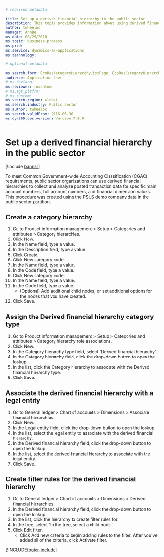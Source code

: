 ```yaml
--- 
# required metadata 
 
title: Set up a derived financial hierarchy in the public sector
description: This topic provides information about using derived financial hierarchies to work with posted transaction data for main and full account numbers and financial dimension values. 
author: twheeloc
manager: AnnBe 
ms.date: 08/29/2018
ms.topic: business-process 
ms.prod:  
ms.service: dynamics-ax-applications 
ms.technology:  
 
# optional metadata 
 
ms.search.form: EcoResCategoryHierarchyListPage, EcoResCategoryHierarchyCreate, EcoResCategory, EcoResCategoryHierarchyRole, LedgerDerivedFinHierarchyLegalEntities, LedgerDerivedFinHierarchies   
audience: Application User 
# ms.devlang:  
ms.reviewer: roschlom
# ms.tgt_pltfrm:  
# ms.custom:  
ms.search.region: Global
ms.search.industry: Public sector
ms.author: twheeloc
ms.search.validFrom: 2016-06-30 
ms.dyn365.ops.version: Version 7.0.0 
---
```

# Set up a derived financial hierarchy in the public sector

[!include [banner](../../includes/banner.md)]

To meet Common Government-wide Accounting Classification (CGAC) requirements, public sector organizations can use derived financial hierarchies to collect and analyze posted transaction data for specific main account numbers, full account numbers, and financial dimension values. This procedure was created using the PSUS demo company data in the public sector partition.


## Create a category hierarchy
1. Go to Product information management > Setup > Categories and attributes > Category hierarchies.
2. Click New.
3. In the Name field, type a value.
4. In the Description field, type a value.
5. Click Create.
6. Click New category node.
7. In the Name field, type a value.
8. In the Code field, type a value.
9. Click New category node.
10. In the Name field, type a value.
11. In the Code field, type a value.
    * (Optional) Add additional child nodes, or set additional options for the nodes that you have created.  
12. Click Save.

## Assign the Derived financial hierarchy category type
1. Go to Product information management > Setup > Categories and attributes > Category hierarchy role associations.
2. Click New.
3. In the Category hierarchy type field, select 'Derived financial hierarchy'.
4. In the Category hierarchy field, click the drop-down button to open the lookup.
5. In the list, click the Category hierarchy to associate with the Derived financial hierarchy type.
6. Click Save.

## Associate the derived financial hierarchy with a legal entity
1. Go to General ledger > Chart of accounts > Dimensions > Associate financial hierarchies.
2. Click New.
3. In the Legal entity field, click the drop-down button to open the lookup.
4. In the list, select the legal entity to associate with the derived financial hierarchy.
5. In the Derived financial hierarchy field, click the drop-down button to open the lookup.
6. In the list, select the derived financial hierarchy to associate with the legal entity.
7. Click Save.

## Create filter rules for the derived financial hierarchy
1. Go to General ledger > Chart of accounts > Dimensions > Derived financial hierarchies.
2. In the Derived financial hierarchy field, click the drop-down button to open the lookup.
3. In the list, click the hierarchy to create filter rules for.
4. In the tree, select 'In the tree, select a child node.'.
5. Click Edit filter.
    * Click Add new criteria to begin adding rules to the filter. After you've added all of the criteria, click Activate filter.  



[!INCLUDE[footer-include](../../../includes/footer-banner.md)]